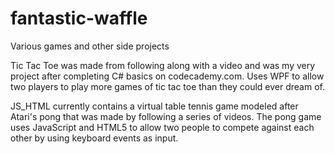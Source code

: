# fantastic-waffle
Various games and other side projects


Tic Tac Toe was made from following along with a video and was my very project after completing C# basics on codecademy.com. Uses WPF to allow two players to play more games of tic tac toe than they could ever dream of.


JS_HTML currently contains a virtual table tennis game modeled after Atari's pong that was made by following a series of videos. The pong game uses JavaScript and HTML5 to allow two people to compete against each other by using keyboard events as input.
